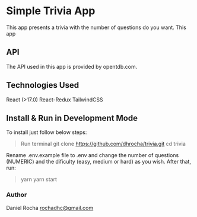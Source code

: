 # Simple Trivia App

This app presents a trivia with the number of questions do you want. This app

## API

The API used in this app is provided by opentdb.com.

## Technologies Used

React (>17.0)
React-Redux
TailwindCSS

## Install & Run in Development Mode

To install just follow below steps:

> Run terminal
> git clone https://github.com/dhrocha/trivia.git
> cd trivia

Rename .env.example file to .env and change the number of questions (NUMERIC) and the dificulty (easy, medium or hard) as you wish. After that, run:

> yarn
> yarn start

### Author

Daniel Rocha
rochadhc@gmail.com
